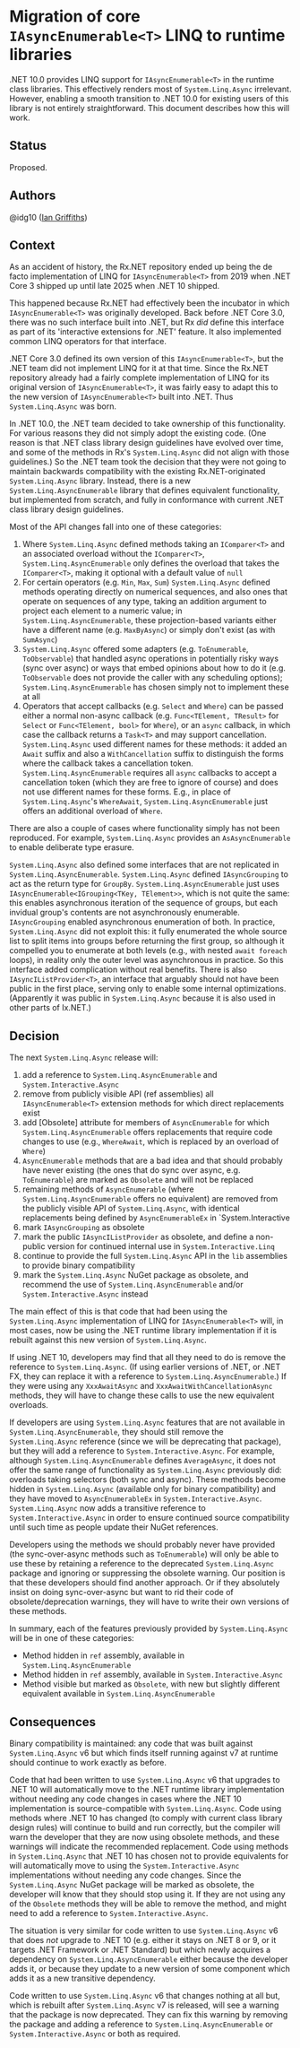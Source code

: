 # Migration of core `IAsyncEnumerable<T>` LINQ to runtime libraries

.NET 10.0 provides LINQ support for `IAsyncEnumerable<T>` in the runtime class libraries. This effectively renders most of `System.Linq.Async` irrelevant. However, enabling a smooth transition to .NET 10.0 for existing users of this library is not entirely straightforward. This document describes how this will work.

## Status

Proposed.

## Authors

@idg10 ([Ian Griffiths](https://endjin.com/who-we-are/our-people/ian-griffiths/))


## Context

As an accident of history, the Rx.NET repository ended up being the de facto implementation of LINQ for `IAsyncEnumerable<T>` from 2019 when .NET Core 3 shipped up until late 2025 when .NET 10 shipped.

This happened because Rx.NET had effectively been the incubator in which `IAsyncEnumerable<T>` was originally developed. Back before .NET Core 3.0, there was no such interface built into .NET, but Rx _did_ define this interface as part of its 'interactive extensions for .NET' feature. It also implemented common LINQ operators for that interface.

.NET Core 3.0 defined its own version of this `IAsyncEnumerable<T>`, but the .NET team did not implement LINQ for it at that time. Since the Rx.NET repository already had a fairly complete implementation of LINQ for its original version of `IAsyncEnumerable<T>`, it was fairly easy to adapt this to the new version of `IAsyncEnumerable<T>` built into .NET. Thus `System.Linq.Async` was born.

In .NET 10.0, the .NET team decided to take ownership of this functionality. For various reasons they did not simply adopt the existing code. (One reason is that .NET class library design guidelines have evolved over time, and some of the methods in Rx's `System.Linq.Async` did not align with those guidelines.) So the .NET team took the decision that they were not going to maintain backwards compatibility with the existing Rx.NET-originated `System.Linq.Async` library. Instead, there is a new `System.Linq.AsyncEnumerable` library that defines equivalent functionality, but implemented from scratch, and fully in conformance with current .NET class library design guidelines.

Most of the API changes fall into one of these categories:

1. Where `System.Linq.Async` defined methods taking an `IComparer<T>` and an associated overload without the `IComparer<T>`, `System.Linq.AsyncEnumerable` only defines the overload that takes the `IComparer<T>`, making it optional with a default value of `null`
2. For certain operators (e.g. `Min`, `Max`, `Sum`) `System.Linq.Async` defined methods operating directly on numerical sequences, and also ones that operate on sequences of any type, taking an addition argument to project each element to a numeric value; in `System.Linq.AsyncEnumerable`, these projection-based variants either have a different name (e.g. `MaxByAsync`) or simply don't exist (as with `SumAsync`)
3. `System.Linq.Async` offered some adapters (e.g. `ToEnumerable`, `ToObservable`) that handled async operations in potentially risky ways (sync over async) or ways that embed opinions about how to do it (e.g. `ToObservable` does not provide the caller with any scheduling options); `System.Linq.AsyncEnumerable` has chosen simply not to implement these at all
4. Operators that accept callbacks (e.g. `Select` and `Where`) can be passed either a normal non-async callback (e.g. `Func<TElement, TResult>` for `Select` or `Func<TElement, bool>` for `Where`), or an `async` callback, in which case the callback returns a `Task<T>` and may support cancellation. `System.Linq.Async` used different names for these methods: it added an `Await` suffix and also a `WithCancellation` suffix to distinguish the forms where the callback takes a cancellation token. `System.Linq.AsyncEnumerable` requires all `async` callbacks to accept a cancellation token (which they are free to ignore of course) and does not use different names for these forms. E.g., in place of `System.Linq.Async`'s `WhereAwait`, `System.Linq.AsyncEnumerable` just offers an additional overload of `Where`.

There are also a couple of cases where functionality simply has not been reproduced. For example, `System.Linq.Async` provides an `AsAsyncEnumerable` to enable deliberate type erasure.

`System.Linq.Async` also defined some interfaces that are not replicated in `System.Linq.AsyncEnumerable`. `System.Linq.Async` defined `IAsyncGrouping` to act as the return type for `GroupBy`. `System.Linq.AsyncEnumerable` just uses `IAsyncEnumerable<IGrouping<TKey, TElement>>`, which is not quite the same: this enables asynchronous iteration of the sequence of groups, but each invidual group's contents are not asynchronously enumerable. `IAsyncGrouping` enabled asynchronous enumeration of both. In practice, `System.Linq.Async` did not exploit this: it fully enumerated the whole source list to split items into groups before returning the first group, so although it compelled you to enumerate at both levels (e.g., with nested `await foreach` loops), in reality only the outer level was asynchronous in practice. So this interface added complication without real benefits. There is also `IAsyncIListProvider<T>`, an interface that arguably should not have been public in the first place, serving only to enable some internal optimizations. (Apparently it was public in `System.Linq.Async` because it is also used in other parts of Ix.NET.) 

## Decision

The next `System.Linq.Async` release will:

1. add a reference to `System.Linq.AsyncEnumerable` and `System.Interactive.Async`
2. remove from publicly visible API (ref assemblies) all `IAsyncEnumerable<T>` extension methods for which direct replacements exist
3. add [Obsolete] attribute for members of `AsyncEnumerable` for which `System.Linq.AsyncEnumerable` offers replacements that require code changes to use (e.g., `WhereAwait`, which is replaced by an overload of `Where`)
4. `AsyncEnumerable` methods that are a bad idea and that should probably have never existing (the ones that do sync over async, e.g. `ToEnumerable`) are marked as `Obsolete` and will not be replaced
5. remaining methods of `AsyncEnumerable` (where `System.Linq.AsyncEnumerable` offers no equivalent) are removed from the publicly visible API of `System.Linq.Async`, with identical replacements being defined by `AsyncEnumerableEx` in `System.Interactive
6. mark `IAsyncGrouping` as obsolete
7. mark the public `IAsyncIListProvider` as obsolete, and define a non-public version for continued internal use in `System.Interactive.Linq`
8. continue to provide the full `System.Linq.Async` API in the `lib` assemblies to provide binary compatibility
9. mark the `System.Linq.Async` NuGet package as obsolete, and recommend the use of `System.Linq.AsyncEnumerable` and/or `System.Interactive.Async` instead

The main effect of this is that code that had been using the `System.Linq.Async` implementation of LINQ for `IAsyncEnumerable<T>` will, in most cases, now be using the .NET runtime library implementation if it is rebuilt against this new version of `System.Linq.Async`.

If using .NET 10, developers may find that all they need to do is remove the reference to `System.Linq.Async`. (If using earlier versions of .NET, or .NET FX, they can replace it with a reference to `System.Linq.AsyncEnumerable`.) If they were using any `XxxAwaitAsync` and `XxxAwaitWithCancellationAsync` methods, they will have to change these calls to use the new equivalent overloads.

If developers are using `System.Linq.Async` features that are not available in `System.Linq.AsyncEnumerable`, they should still remove the `System.Linq.Async` reference (since we will be deprecating that package), but they will add a reference to `System.Interactive.Async`. For example, although `System.Linq.AsyncEnumerable` defines `AverageAsync`, it does not offer the same range of functionality as `System.Linq.Async` previously did: overloads taking selectors (both sync and async). These methods become hidden in `System.Linq.Async` (available only for binary compatibility) and they have moved to `AsyncEnumerableEx` in `System.Interactive.Async`. `System.Linq.Async` now adds a transitive reference to `System.Interactive.Async` in order to ensure continued source compatibility until such time as people update their NuGet references.

Developers using the methods we should probably never have provided (the sync-over-async methods such as `ToEnumerable`) will only be able to use these by retaining a reference to the deprecated `System.Linq.Async` package and ignoring or suppressing the obsolete warning. Our position is that these developers should find another approach. Or if they absolutely insist on doing sync-over-async but want to rid their code of obsolete/deprecation warnings, they will have to write their own versions of these methods.

In summary, each of the features previously provided by `System.Linq.Async` will be in one of these categories:

* Method hidden in `ref` assembly, available in `System.Linq.AsyncEnumerable`
* Method hidden in `ref` assembly, available in `System.Interactive.Async`
* Method visible but marked as `Obsolete`, with new but slightly different equivalent available in `System.Linq.AsyncEnumerable`

## Consequences

Binary compatibility is maintained: any code that was built against `System.Linq.Async` v6 but which finds itself running against v7 at runtime should continue to work exactly as before.

Code that had been written to use `System.Linq.Async` v6 that upgrades to .NET 10 will automatically move to the .NET runtime library implementation without needing any code changes in cases where the .NET 10 implementation is source-compatible with `System.Linq.Async`. Code using methods where .NET 10 has changed (to comply with current class library design rules) will continue to build and run correctly, but the compiler will warn the developer that they are now using obsolete methods, and these warnings will indicate the recommended replacement. Code using methods in `System.Linq.Async` that .NET 10 has chosen not to provide equivalents for will automatically move to using the `System.Interactive.Async` implementations without needing any code changes. Since the `System.Linq.Async` NuGet package will be marked as obsolete, the developer will know that they should stop using it. If they are not using any of the `Obsolete` methods they will be able to remove the method, and might need to add a reference to `System.Interactive.Async`.

The situation is very similar for code written to use `System.Linq.Async` v6 that does _not_ upgrade to .NET 10 (e.g. either it stays on .NET 8 or 9, or it targets .NET Framework or .NET Standard) but which newly acquires a dependency on `System.Linq.AsyncEnumerable` either because the developer adds it, or because they update to a new version of some component which adds it as a new transitive dependency.

Code written to use `System.Linq.Async` v6 that changes nothing at all but, which is rebuilt after `System.Linq.Async` v7 is released, will see a warning that the package is now deprecated. They can fix this warning by removing the package and adding a reference to `System.Linq.AsyncEnumerable` or `System.Interactive.Async` or both as required.